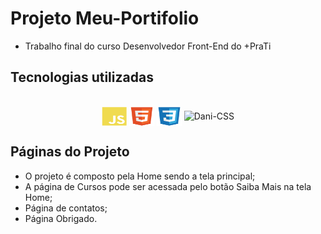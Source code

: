 # Projeto Meu-Portifolio

- Trabalho final do curso Desenvolvedor Front-End  do +PraTi

## Tecnologias utilizadas

 <div align="center" style="display: inline_block"><br>
  <img align="center" alt="Dani-Js" height="30" width="40" src="https://raw.githubusercontent.com/devicons/devicon/master/icons/javascript/javascript-plain.svg">
  <img align="center" alt="Dani-HTML" height="30" width="40" src="https://raw.githubusercontent.com/devicons/devicon/master/icons/html5/html5-original.svg">
  <img align="center" alt="Dani-CSS" height="30" width="40" src="https://raw.githubusercontent.com/devicons/devicon/master/icons/css3/css3-original.svg">
  <img  align="center" alt="Dani-CSS" height="30" width="40" src="https://cdn.jsdelivr.net/gh/devicons/devicon/icons/bootstrap/bootstrap-original.svg" />                
</div>


## Páginas do Projeto

- O projeto é composto pela Home sendo a tela principal;
- A página de Cursos pode ser acessada pelo botão Saiba Mais na tela Home;
- Página de contatos;
- Página Obrigado.
